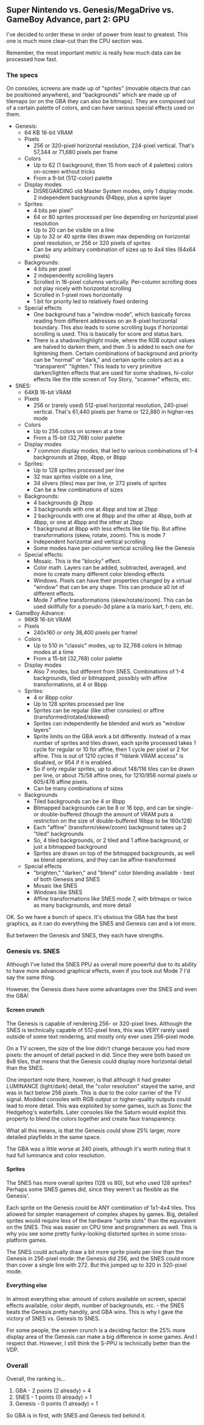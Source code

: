 ## Super Nintendo vs. Genesis/MegaDrive vs. GameBoy Advance, part 2: GPU

I've decided to order these in order of power from least to greatest. This one is much more clear-cut than the CPU section was. 

Remember, the most important metric is really how much data can be processed how fast. 

### The specs
On consoles, screens are made up of "sprites" (movable objects that can be positioned anywhere), and "backgrounds" which are made up of tilemaps (or on the GBA they can also be bitmaps).
They are composed out of a certain palette of colors, and can have various special effects used on them.

* Genesis:
  * 64 KB 16-bit VRAM
  * Pixels
    * 256 or 320-pixel horizontal resolution, 224-pixel vertical. That's 57,344 or 71,680 pixels per frame
  * Colors
    * Up to 62 (1 background, then 15 from each of 4 palettes) colors on-screen without tricks
    * From a 9-bit (512-color) palette
  * Display modes
    * DISREGARDING old Master System modes, only 1 display mode. 2 independent backgrounds @4bpp, plus a sprite layer 
  * Sprites:
    * 4 bits per pixel"
    * 64 or 80 sprites processed per line depending on horizontal pixel resolution
    * Up to 20 can be visible on a line
    * Up to 32 or 40 sprite tiles drawn max depending on horizontal pixel resolution, or 256 or 320 pixels of sprites
    * Can be any arbitrary combination of sizes up to 4x4 tiles (64x64 pixels)
  * Backgrounds:
    * 4 bits per pixel
    * 2 independently scrolling layers
    * Scrolled in 16-pixel columns vertically. Per-column scrolling does not play nicely with horizontal scrolling
    * Scrolled in 1-pixel rows horizontally
    * 1 bit for priority led to relatively fixed ordering
  * Special effects
    * One background has a "window mode", which basically forces reading from different addresses on an 8-pixel horizontal boundary. This also leads to some scrolling bugs if horizontal scrolling is used. This is basically for score and status bars.
    * There is a shadow/highlight mode, where the RGB output values are halved to darken them, and then .5 is added to each one for lightening them. Certain combinations of background and priority can be "normal" or "dark," and certain sprite colors act as a "transparent" "lighten." This leads to very primitive darken/lighten effects that are used for some shadows, hi-color effects like the title screen of Toy Story, "scanner" effects, etc.
* SNES:
  * 64KB 16-bit VRAM
  * Pixels
    * 256 or (rarely used) 512-pixel horizontal resolution, 240-pixel vertical. That's 61,440 pixels per frame or 122,880 in higher-res mode
  * Colors
    * Up to 256 colors on screen at a time
    * From a 15-bit (32,768) color palette
  * Display modes
    * 7 common display modes, that led to various combinations of 1-4 backgrounds at 2bpp, 4bpp, or 8bpp
  * Sprites:
    * Up to 128 sprites processed per line
    * 32 max sprites visible on a line,
    * 34 slivers (tiles) max per line, or 272 pixels of sprites
    * Can be a few combinations of sizes
  * Backgrounds:
    * 4 backgrounds @ 2bpp
    * 3 backgrounds with one at 4bpp and tow at 2bpp
    * 2 backgrounds with one at 8bpp and the other at 4bpp, both at 4bpp, or one at 4bpp and the other at 2bpp
    * 1 background at 8bpp with less effects like tile flip. But affine transformations (skew, rotate, zoom). This is mode 7
    * Independent horizontal and vertical scrolling
    * Some modes have per-column vertical scrolling like the Genesis
  * Special effects:
    * Mosaic. This is the "blocky" effect.
    * Color math. Layers can be added, subtracted, averaged, and more to create many different color blending effects
    * Windows. Pixels can have their properties changed by a virtual "window" that can be any shape. This can produce a0 lot of different effects.
    * Mode 7 affine transformations (skew/rotate/zoom). This can be used skillfully for a pseudo-3d plane a la mario kart, f-zero, etc.
* GameBoy Advance:
  * 96KB 16-bit VRAM
  * Pixels
    * 240x160 or only 38,400 pixels per frame!
  * Colors
    * Up to 510 in "classic" modes, up to 32,768 colors in bitmap modes at a time
    * From a 15-bit (32,768) color palette
  * Display modes
    * Also 7 modes, but different from SNES. Combinations of 1-4 backgrounds, tiled or bitmapped, possibly with affine transformations, at 4 or 8bpp
  * Sprites:
    * 4 or 8bpp color
    * Up to 128 sprites processed per line
    * Sprites can be regular (like other consoles) or affine (transformed/rotated/skewed)
    * Sprites can independently be blended and work as "window layers"
    * Sprite limits on the GBA work a bit differently. Instead of a max number of sprites and tiles drawn, each sprite processed takes 1 cycle for regular or 10 for affine, then 1 cycle per pixel or 2 for affine. This is out of 1210 cycles if "hblank VRAM access" is disabled, or 954 if it is enabled.
    * So if only regular sprites, up to about 148/116 tiles can be drawn per line, or about 75/58 affine ones, for 1210/956 normal pixels or 605/476 affine pixels.
    * Can be many combinations of sizes
  * Backgrounds
    * Tiled backgrounds can be 4 or 8bpp
    * Bitmapped backgrounds can be 8 or 16 bpp, and can be single- or double-buffered (though the amount of VRAM puts a restriction on the size of double-buffered 16bpp to be 160x128)
    * Each "affine" (transform/skew/zoom) background takes up 2 "tiled" backgrounds
    * So, 4 tiled backgrounds, or 2 tiled and 1 affine background, or just a bitmapped background
    * Sprites are drawn on top of the bitmapped backgrounds, as well as blend operations, and they can be affine-transformed
  * Special effects
    * "brighten," "darken," and "blend" color blending available - best of both Genesis and SNES
    * Mosaic like SNES
    * Windows like SNES
    * Affine transformations like SNES mode 7, with bitmaps or twice as many backgrounds, and more detail 

OK. So we have a bunch of specs. It's obvious the GBA has the best graphics, as it can do everything the SNES and Genesis can and a lot more.

But between the Genesis and SNES, they each have strengths.

### Genesis vs. SNES
Although I've listed the SNES PPU as overall more powerful due to its ability to have more advanced graphical effects, even if you took out Mode 7 I'd say the same thing.

However, the Genesis does have some advantages over the SNES and even the GBA!

#### Screen crunch
The Genesis is capable of rendering 256- or 320-pixel lines. Although the SNES is technically capable of 512-pixel lines, this was VERY rarely used outside of some text rendering, and mostly only ever uses 256-pixel mode.

On a TV screen, the size of the line didn't change because you had more pixels: the amount of detail packed in did. Since they were both based on 8x8 tiles, that means that the Genesis could display more horizontal detail than the SNES. 

One important note there, however, is that although it had greater LUMINANCE (light/dark) detail, the "color resolution" stayed the same, and was in fact below 256 pixels. This is due to the color carrier of the TV signal. Modded consoles with RGB output or higher-quality outputs could lead to more detail. This was exploited by some games, such as Sonic the Hedgehog's waterfalls. Later consoles like the Saturn would exploit this property to blend the colors together and create faux transparency.

What all this means, is that the Genesis could show 25% larger, more detailed playfields in the same space.

The GBA was a little worse at 240 pixels, although it's worth noting that it had full luminance and color resolution.

#### Sprites
The SNES has more overall sprites (128 vs 80), but who used 128 sprites? Perhaps some SNES games did, since they weren't as flexible as the Genesis'.

Each sprite on the Genesis could be ANY combination of 1x1-4x4 tiles. This allowed for simpler management of complex shapes by games. Big, detailed sprites would require less of the hardware "sprite slots" than the equivalent on the SNES. This was easier on CPU time and programmers as well. This is why you see some pretty funky-looking distorted sprites in some cross-platform games. 

The SNES could actually draw a bit more sprite pixels per-line than the Genesis in 256-pixel mode: the Genesis did 256, and the SNES could more than cover a single line with 272.  But this jumped up to 320 in 320-pixel mode.

#### Everything else
In almost everything else: amount of colors available on screen, special effects available, color depth, number of backgrounds, etc. - the SNES beats the Genesis pretty handily, and GBA wins. This is why I gave the victory of SNES vs. Genesis to SNES.

For some people, the screen crunch is a deciding factor: the 25% more display area of the Genesis can make a big difference in some games. And I respect that. However, I still think the S-PPU is technically better than the VDP.

### Overall
Overall, the ranking is...

1. GBA - 2 points (2 already) = 4
2. SNES - 1 points (0 already) = 1
3. Genesis - 0 points (1 already) = 1

So GBA is in first, with SNES and Genesis tied behind it.
